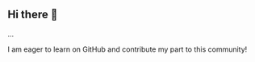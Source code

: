 ## Hi there 👋

<!--
**chwhale/chwhale** is a ✨ _special_ ✨ repository.


- 🔭 I’m currently working on China University Of Petrolium (East China).
- 🌱 I’m currently learning Software Engineering.
- 👯 I’m looking to collaborate on software development.
- 🤔 I’m looking for help with linux/Qt/MySQL.
- 💬 Ask me about C/C++/Java.
- 📫 How to reach me: https://weibo.com/u/7887030402
- 😄 Pronouns: He/Him
- ⚡ Fun fact: "I'm studying in a senior high school"
-->...

I am eager to learn on GitHub and contribute my part to this community!
